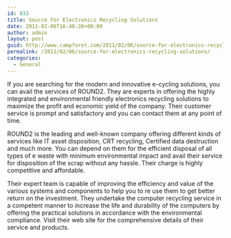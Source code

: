 ```yaml
---
id: 833
title: Source For Electronics Recycling Solutions
date: 2011-02-06T16:40:20+00:00
author: admin
layout: post
guid: http://www.campforet.com/2011/02/06/source-for-electronics-recycling-solutions/
permalink: /2011/02/06/source-for-electronics-recycling-solutions/
categories:
  - General
---
```

If you are searching for the modern and innovative e-cycling solutions, you can avail the services of ROUND2. They are experts in offering the highly integrated and environmental friendly electronics recycling solutions to maximize the profit and economic yield of the company. Their customer service is prompt and satisfactory and you can contact them at any point of time.

ROUND2 is the leading and well-known company offering different kinds of services like IT asset disposition, CRT recycling, Certified data destruction and much more. You can depend on them for the efficient disposal of all types of e waste with minimum environmental impact and avail their service for disposition of the scrap without any hassle. Their charge is highly competitive and affordable.

Their expert team is capable of improving the efficiency and value of the various systems and components to help you to re use them to get better return on the investment. They undertake the computer recycling service in a competent manner to increase the life and durability of the computers by offering the practical solutions in accordance with the environmental compliance. Visit their web site for the comprehensive details of their service and products.